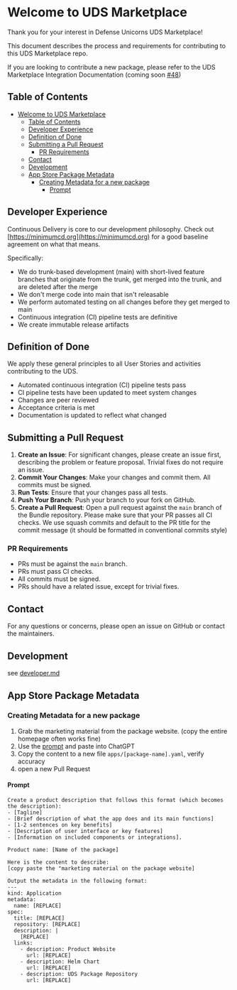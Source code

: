 # Welcome to UDS Marketplace

Thank you for your interest in Defense Unicorns UDS Marketplace!

This document describes the process and requirements for contributing to this UDS Marketplace repo.

If you are looking to contribute a new package, please refer to the UDS Marketplace Integration Documentation (coming soon [#48](https://github.com/defenseunicorns/uds-marketplace/issues/48))

## Table of Contents

- [Welcome to UDS Marketplace](#welcome-to-uds-marketplace)
  - [Table of Contents](#table-of-contents)
  - [Developer Experience](#developer-experience)
  - [Definition of Done](#definition-of-done)
  - [Submitting a Pull Request](#submitting-a-pull-request)
    - [PR Requirements](#pr-requirements)
  - [Contact](#contact)
  - [Development](#development)
  - [App Store Package Metadata](#app-store-package-metadata)
    - [Creating Metadata for a new package](#creating-metadata-for-a-new-package)
      - [Prompt](#prompt)

## Developer Experience

Continuous Delivery is core to our development philosophy. Check out [https://minimumcd.org](https://minimumcd.org) for a good baseline agreement on what that means.

Specifically:

* We do trunk-based development (main) with short-lived feature branches that originate from the trunk, get merged into the trunk, and are deleted after the merge
* We don't merge code into main that isn't releasable
* We perform automated testing on all changes before they get merged to main
* Continuous integration (CI) pipeline tests are definitive
* We create immutable release artifacts

## Definition of Done

We apply these general principles to all User Stories and activities contributing to the UDS.

* Automated continuous integration (CI) pipeline tests pass
* CI pipeline tests have been updated to meet system changes
* Changes are peer reviewed
* Acceptance criteria is met
* Documentation is updated to reflect what changed

## Submitting a Pull Request

1. **Create an Issue**: For significant changes, please create an issue first, describing the problem or feature proposal. Trivial fixes do not require an issue.
2. **Commit Your Changes**: Make your changes and commit them. All commits must be signed.
3. **Run Tests**: Ensure that your changes pass all tests.
4. **Push Your Branch**: Push your branch to your fork on GitHub.
5. **Create a Pull Request**: Open a pull request against the `main` branch of the Bundle repository. Please make sure that your PR passes all CI checks. We use squash commits and default to the PR title for the commit message (it should be formatted in conventional commits style)

### PR Requirements

* PRs must be against the `main` branch.
* PRs must pass CI checks.
* All commits must be signed.
* PRs should have a related issue, except for trivial fixes.

## Contact

For any questions or concerns, please open an issue on GitHub or contact the maintainers.

## Development

see [developer.md](developer.md)

## App Store Package Metadata

### Creating Metadata for a new package

1. Grab the marketing material from the package website. (copy the entire homepage often works fine)
2. Use the [prompt](#prompt) and paste into ChatGPT
3. Copy the content to a new file `apps/[package-name].yaml`, verify accuracy
4. open a new Pull Request

#### Prompt
```
Create a product description that follows this format (which becomes the description):
- [Tagline]
- [Brief description of what the app does and its main functions]
- [1-2 sentences on key benefits]
- [Description of user interface or key features]
- [Information on included components or integrations].

Product name: [Name of the package]

Here is the content to describe:
[copy paste the "marketing material on the package website]

Output the metadata in the following format:
---
kind: Application
metadata:
  name: [REPLACE]
spec:
  title: [REPLACE]
  repository: [REPLACE]
  description: |
    [REPLACE]
  links:
    - description: Product Website
      url: [REPLACE]
    - description: Helm Chart
      url: [REPLACE]
    - description: UDS Package Repository
      url: [REPLACE]
```
